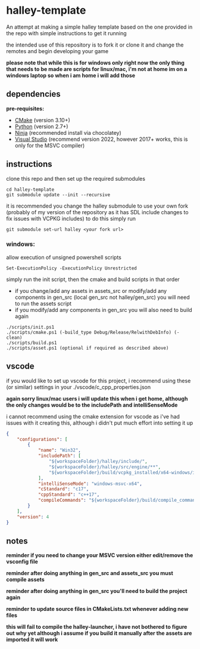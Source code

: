 # halley-template

An attempt at making a simple halley template based on the one provided in the repo
with simple instructions to get it running

the intended use of this repository is to fork it or clone it and change the remotes and begin developing your game

**please note that while this is for windows only right now the only thing that needs to be made are scripts for linux/mac, i'm not at home im on a windows laptop so when i am home i will add those**

## dependencies
**pre-requisites:**
* [CMake](https://www.cmake.org/download/) (version 3.10+)
* [Python](https://www.python.org/downloads/) (version 2.7+)
* [Ninja](https://ninja-build.org/) (recommended install via chocolatey)
* [Visual Studio](https://visualstudio.microsoft.com/downloads/) (recommend version 2022, however 2017+ works, this is only for the MSVC compiler)

## instructions

clone this repo and then set up the required submodules

```shell
cd halley-template
git submodule update --init --recursive
```

it is recommended you change the halley submodule to use your own fork 
(probably of my version of the repository as it has SDL include changes to fix issues with VCPKG includes)
to do this simply run

```shell
git submodule set-url halley <your fork url>
```
### windows:


allow execution of unsigned powershell scripts

```shell
Set-ExecutionPolicy -ExecutionPolicy Unrestricted
```

simply run the init script, then the cmake and build scripts in that order
- if you change/add any assets in assets_src or modify/add any components in gen_src (local gen_src not halley/gen_src) you will need to run the assets script
- if you modify/add any components in gen_src you will also need to build again

```shell
./scripts/init.ps1
./scripts/cmake.ps1 (-build_type Debug/Release/RelwithDebInfo) (-clean)
./scripts/build.ps1
./scripts/asset.ps1 (optional if required as described above)
```

## vscode

if you would like to set up vscode for this project, i recommend using these (or similar) settings in your ./vscode/c_cpp_properties.json

**again sorry linux/mac users i will update this when i get home, although the only changes would be to the includePath and intelliSenseMode**

i cannot recommend using the cmake extension for vscode as i've had issues with it creating this, although i didn't put much effort into setting it up

```json
{
    "configurations": [
        {
            "name": "Win32",
            "includePath": [
                "${workspaceFolder}/halley/include/",
                "${workspaceFolder}/halley/src/engine/**",
                "${workspaceFolder}/build/vcpkg_installed/x64-windows/include/**"
            ],
            "intelliSenseMode": "windows-msvc-x64",
            "cStandard": "c17",
            "cppStandard": "c++17",
            "compileCommands": "${workspaceFolder}/build/compile_commands.json"
        }
    ],
    "version": 4
}
```

## notes
**reminder if you need to change your MSVC version either edit/remove the vsconfig file**

**reminder after doing anything in gen_src and assets_src you must compile assets**

**reminder after doing anything in gen_src you'll need to build the project again**

**reminder to update source files in CMakeLists.txt whenever adding new files**

**this will fail to compile the halley-launcher, i have not bothered to figure out why yet although i assume if you build it manually after the assets are imported it will work**
